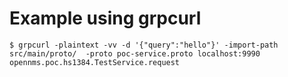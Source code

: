 # Example using grpcurl

    $ grpcurl -plaintext -vv -d '{"query":"hello"}' -import-path src/main/proto/  -proto poc-service.proto localhost:9990 opennms.poc.hs1384.TestService.request
